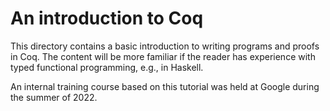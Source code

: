 # An introduction to Coq

This directory contains a basic introduction to writing programs and proofs in Coq. The content will be more familiar if the reader has experience with typed functional programming, e.g., in Haskell.

An internal training course based on this tutorial was held at Google during the summer of 2022.

